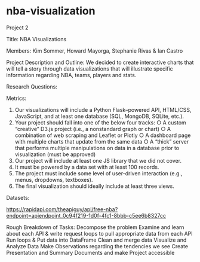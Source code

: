 # nba-visualization
Project 2

Title: NBA Visualizations

Members: Kim Sommer, Howard Mayorga, Stephanie Rivas & Ian Castro 

Project Description and Outline: We decided to create interactive charts that will tell a story through data visualizations that will illustrate specific information regarding NBA, teams, players and stats.  


Research Questions: 

Metrics: 
1. Our visualizations will include a Python Flask–powered API, HTML/CSS, JavaScript, and at least one database (SQL, MongoDB, SQLite, etc.). 
2. Your project should fall into one of the below four tracks: ○ A custom “creative” D3.js project (i.e., a nonstandard graph or chart) ○ A combination of web scraping and Leaflet or Plotly ○ A dashboard page with multiple charts that update from the same data ○ A “thick” server that performs multiple manipulations on data in a database prior to visualization (must be approved) 
3. Our project will include at least one JS library that we did not cover. 
4. It must be powered by a data set with at least 100 records. 
5. The project must include some level of user-driven interaction (e.g., menus, dropdowns, textboxes). 
6. The final visualization should ideally include at least three views. 

Datasets:

https://rapidapi.com/theapiguy/api/free-nba?endpoint=apiendpoint_0c94f219-1d0f-4fc1-8bbb-c5ee6b8327cc


Rough Breakdown of Tasks:
Decompose the problem
Examine and learn about each API & write request loops to pull appropriate data from each API
Run loops & Put data into DataFrame
Clean and merge  data
Visualize and Analyze Data
Make Observations regarding the tendencies we see
Create Presentation and Summary Documents and make Project accessible

